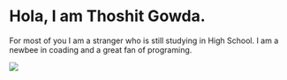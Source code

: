 <h1>Hola, I am Thoshit Gowda.</h1>
<p>For most of you I am a stranger who is still studying in High School.
I am a newbee in coading and a great fan of programing.</p>
<img src="https://camo.githubusercontent.com/2b54e36d5a19a33b2a584324be85ff3fef2099906355923411aa5bfa18f96f15/68747470733a2f2f6769746875622d726561646d652d73746174732e616e7572616768617a7261312e76657263656c2e6170702f6170693f757365726e616d653d5468656a6173525026636f756e745f707269766174653d74727565267468656d653d7261646963616c">
